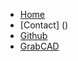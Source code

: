 * [Home](home)
* [Contact] ()
* [Github](https://github.com/dmalawey/OpenJar)
* [GrabCAD](https://grabcad.com/library?page=1&time=all_time&sort=recent&query=openjar)
